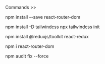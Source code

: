 Commands >>

npm install --save react-router-dom

npm install -D tailwindcss
npx tailwindcss init

npm install @reduxjs/toolkit react-redux

npm i react-router-dom

npm audit fix --force